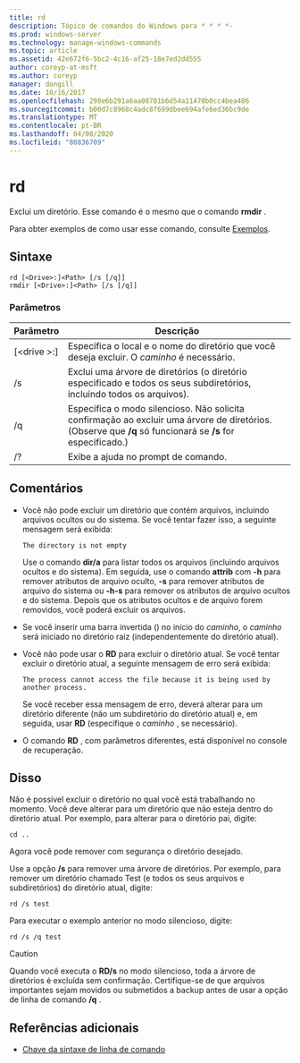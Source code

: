 ```yaml
---
title: rd
description: Tópico de comandos do Windows para * * * *-
ms.prod: windows-server
ms.technology: manage-windows-commands
ms.topic: article
ms.assetid: 42e672f6-5bc2-4c16-af25-18e7ed2dd555
author: coreyp-at-msft
ms.author: coreyp
manager: dongill
ms.date: 10/16/2017
ms.openlocfilehash: 298e6b291a6aa08701b6d54a11470b0cc4bea486
ms.sourcegitcommit: b00d7c8968c4adc8f699dbee694afe6ed36bc9de
ms.translationtype: MT
ms.contentlocale: pt-BR
ms.lasthandoff: 04/08/2020
ms.locfileid: "80836709"
---
```

# <a name="rd"></a>rd



Exclui um diretório. Esse comando é o mesmo que o comando **rmdir** .

Para obter exemplos de como usar esse comando, consulte [Exemplos](#BKMK_examples).

## <a name="syntax"></a>Sintaxe

```
rd [<Drive>:]<Path> [/s [/q]]
rmdir [<Drive>:]<Path> [/s [/q]]
```

### <a name="parameters"></a>Parâmetros

|     Parâmetro     |                                                                 Descrição                                                                  |
|-------------------|----------------------------------------------------------------------------------------------------------------------------------------------|
| [\<drive >:]<Path> |                      Especifica o local e o nome do diretório que você deseja excluir. O *caminho* é necessário.                       |
|        /s         |                     Exclui uma árvore de diretórios (o diretório especificado e todos os seus subdiretórios, incluindo todos os arquivos).                      |
|        /q         | Especifica o modo silencioso. Não solicita confirmação ao excluir uma árvore de diretórios. (Observe que **/q** só funcionará se **/s** for especificado.) |
|        /?         |                                                     Exibe a ajuda no prompt de comando.                                                     |

## <a name="remarks"></a>Comentários

-   Você não pode excluir um diretório que contém arquivos, incluindo arquivos ocultos ou do sistema. Se você tentar fazer isso, a seguinte mensagem será exibida:

    `The directory is not empty`

    Use o comando **dir/a** para listar todos os arquivos (incluindo arquivos ocultos e do sistema). Em seguida, use o comando **attrib** com **-h** para remover atributos de arquivo oculto, **-s** para remover atributos de arquivo do sistema ou **-h-s** para remover os atributos de arquivo ocultos e do sistema. Depois que os atributos ocultos e de arquivo forem removidos, você poderá excluir os arquivos.
-   Se você inserir uma barra invertida (\) no início do *caminho*, o *caminho* será iniciado no diretório raiz (independentemente do diretório atual).
-   Você não pode usar o **RD** para excluir o diretório atual. Se você tentar excluir o diretório atual, a seguinte mensagem de erro será exibida:

    `The process cannot access the file because it is being used by another process.`

    Se você receber essa mensagem de erro, deverá alterar para um diretório diferente (não um subdiretório do diretório atual) e, em seguida, usar **RD** (especifique o *caminho* , se necessário).
-   O comando **RD** , com parâmetros diferentes, está disponível no console de recuperação.

## <a name="examples"></a><a name=BKMK_examples></a>Disso

Não é possível excluir o diretório no qual você está trabalhando no momento. Você deve alterar para um diretório que não esteja dentro do diretório atual. Por exemplo, para alterar para o diretório pai, digite:
```
cd ..
```
Agora você pode remover com segurança o diretório desejado.

Use a opção **/s** para remover uma árvore de diretórios. Por exemplo, para remover um diretório chamado Test (e todos os seus arquivos e subdiretórios) do diretório atual, digite:
```
rd /s test
```
Para executar o exemplo anterior no modo silencioso, digite:
```
rd /s /q test
```

> [!CAUTION]
> Quando você executa o **RD/s** no modo silencioso, toda a árvore de diretórios é excluída sem confirmação. Certifique-se de que arquivos importantes sejam movidos ou submetidos a backup antes de usar a opção de linha de comando **/q** .

## <a name="additional-references"></a>Referências adicionais

- [Chave da sintaxe de linha de comando](command-line-syntax-key.md)